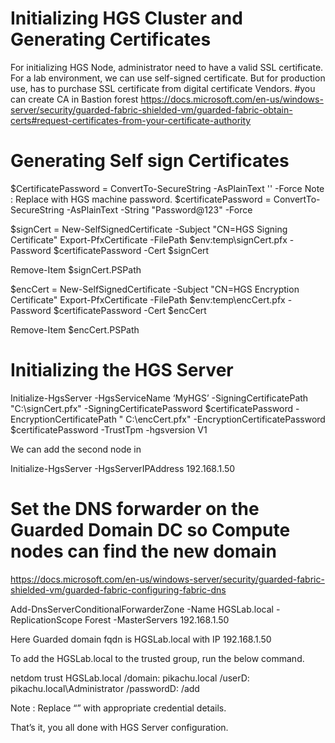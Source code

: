 # Initializing HGS Cluster and Generating Certificates

For initializing HGS Node, administrator need to have a valid SSL certificate. For a lab environment, we can use self-signed certificate. But for production use, has to purchase SSL certificate from digital certificate Vendors.
#you can create CA in Bastion forest https://docs.microsoft.com/en-us/windows-server/security/guarded-fabric-shielded-vm/guarded-fabric-obtain-certs#request-certificates-from-your-certificate-authority

# Generating Self sign Certificates
$CertificatePassword = ConvertTo-SecureString -AsPlainText '<password>' -Force
Note : Replace <Password> with HGS machine password.
$certificatePassword = ConvertTo-SecureString -AsPlainText -String "Password@123" -Force
 
$signCert = New-SelfSignedCertificate -Subject "CN=HGS Signing Certificate"
Export-PfxCertificate -FilePath $env:temp\signCert.pfx -Password $certificatePassword -Cert $signCert

Remove-Item $signCert.PSPath
 
$encCert = New-SelfSignedCertificate -Subject "CN=HGS Encryption Certificate"
Export-PfxCertificate -FilePath $env:temp\encCert.pfx -Password $certificatePassword -Cert $encCert

Remove-Item $encCert.PSPath

# Initializing the HGS Server
  
Initialize-HgsServer -HgsServiceName ‘MyHGS’ -SigningCertificatePath "C:\signCert.pfx" -SigningCertificatePassword $certificatePassword -EncryptionCertificatePath " C:\encCert.pfx" -EncryptionCertificatePassword $certificatePassword -TrustTpm -hgsversion V1

We can add the second node in 
  
Initialize-HgsServer -HgsServerIPAddress 192.168.1.50 <HGS1 Server IP>

  
# Set the DNS forwarder on the Guarded Domain DC so Compute nodes can find the new domain
https://docs.microsoft.com/en-us/windows-server/security/guarded-fabric-shielded-vm/guarded-fabric-configuring-fabric-dns 

Add-DnsServerConditionalForwarderZone -Name HGSLab.local  -ReplicationScope Forest -MasterServers 192.168.1.50
  
Here Guarded domain fqdn is HGSLab.local   with IP 192.168.1.50
  
To add the HGSLab.local   to the trusted group, run the below command.
  
netdom trust HGSLab.local   /domain: pikachu.local   /userD: pikachu.local\Administrator /passwordD:<PASSWORD> /add
  
Note : Replace “<PASSWORD>” with appropriate credential details.
  
That’s it, you all done with HGS Server configuration.


